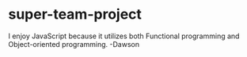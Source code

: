 # super-team-project

I enjoy JavaScript because it utilizes both Functional programming and Object-oriented programming. -Dawson